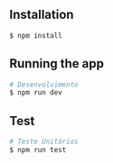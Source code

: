 ## Installation

```bash
$ npm install
```

## Running the app

```bash
# Desenvolvimento
$ npm run dev
```

## Test

```bash
# Teste Unitários
$ npm run test
```
